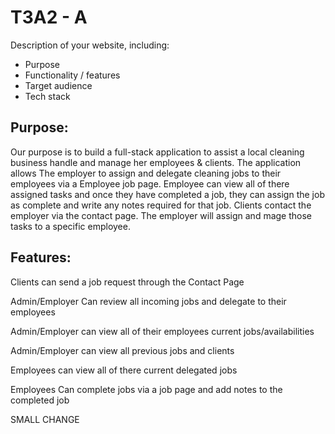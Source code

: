 # T3A2 - A 


Description of your website, including:
- Purpose
- Functionality / features
- Target audience
- Tech stack

## **Purpose:**

Our purpose is to build a full-stack application to assist a local cleaning business handle and manage her employees & clients. The application allows The employer to assign and delegate cleaning jobs to their employees via a Employee job page. Employee can view all of there assigned tasks and once they have completed a job, they can assign the job as complete and write any notes required for that job. Clients contact the employer via the contact page. The employer will assign and mage those tasks to a specific employee.


## **Features:**

Clients can send a job request through the Contact Page

Admin/Employer Can review all incoming jobs and delegate to their employees

Admin/Employer can view all of their employees current jobs/availabilities

Admin/Employer can view all previous jobs and clients

Employees can view all of there current delegated jobs

Employees Can complete jobs via a job page and add notes to the completed job


SMALL CHANGE


